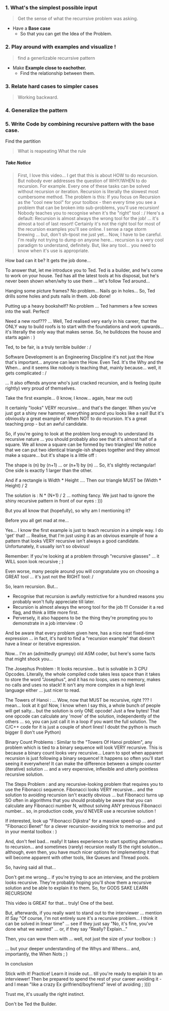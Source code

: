 ### 1. What's the simplest possible input
> Get the sense of what the recurrsive problem was asking.

- Have a **Base case** 
	- So that you can get the Idea of the Problem. 


### 2. Play around with examples and visualize !
> find a generlizable recurrsive pattern

+ Make **Example close to eachother.**
	+ Find the relationship between them.

### 3. Relate hard cases to simpler cases
> Working backward. 


### 4. Generalize the pattern



### 5. Write Code by combining recursive pattern with the base case.
Find the partition
> What is reapeating 
> What the rule


##### Take Notice
> First, I love this video...
I get that this is about HOW to do recursion.  But nobody ever addresses the question of WHY/WHEN to do recursion.
For example.  Every one of these tasks can be solved without recursion or iteration.  Recursion is literally the slowest most cumbersome method.  The problem is this:  If you focus on Recursion as the "cool new tool" for your toolbox - then every time you see a problem that can be broken into sub-problems, you'll use recursion!
Nobody teaches you to recognise when it's the "right" tool : /
Here's a default:  Recursion is almost always the wrong tool for the job! ... it's almost a tool of last resort!  Certainly it's not the right tool for most of the recursion examples you'll see online.
I sense a rage storm brewing ... but, don't sh-tpost me just yet...
Now, I have to be careful.  I'm really not trying to dump on anyone here... recursion is a very cool paradigm to understand, definitely.  But, like any tool... you need to know when it's use is appropriate.

How bad can it be?  It gets the job done...

To answer that, let me introduce you to Ted.  Ted is a builder, and he's come to work on your house.  Ted has all the latest tools at his disposal, but he's never been shown when/why to use them ... let's follow Ted around...

Hanging some picture frames?  No problem... Nails go in holes... So, Ted drills some holes and puts nails in them.  Job done!

Putting up a heavy bookshelf?  No problem ... Ted hammers a few screws into the wall.  Perfect!

Need a new roof??? ... Well, Ted realised very early in his career, that the ONLY way to build roofs is to start with the foundations and work upwards... it's literally the only way that makes sense.  So, he bulldozes the house and starts again : )

Ted, to be fair, is a truly terrible builder : /

Software Development is an Engineering Discipline it's not just the How that's important... anyone can learn the How.  Even Ted.   It's the Why and the When... and it seems like nobody is teaching that, mainly because... well, it gets complicated : /

... It also offends anyone who's just cracked recursion, and is feeling (quite rightly) very proud of themselves.

Take the first example... (I know, I know... again, hear me out)

It certainly "looks" VERY recursive... and that's the danger.  When you've just got a shiny new hammer, everything around you looks like a nail!  But it's obviously a great example of When NOT to do recursion.  It's a great teaching prop - but an awful candidate.

So, if you're going to look at the problem long enough to understand its recursive nature ... you should probably also see that it's almost half of a square.  We all know a square can be formed by two triangles!   We notice that we can put two identical triangle-ish shapes together and they almost make a square... but it's shape is a little off :

The shape is (n) by (n+1) ... or (n+1) by (n) ... So, it's slightly rectangular!  One side is exactly 1 larger than the other.

And if a rectangle is Width * Height .... Then our triangle MUST be (Width * Height) / 2

The solution is : N * (N+1) / 2 ... nothing fancy.  We just had to ignore the shiny recursive pattern in front of our eyes : )))

But you all know that (hopefully), so why am I mentioning it?

Before you all get mad at me...

Yes... I know the first example is just to teach recursion in a simple way.  I do 'get' that!  ... Realise, that I'm just using it as an obvious example of how a pattern that looks VERY recursive isn't always a good candidate.  Unfortunately, it usually isn't so obvious!

Remember: If you're looking at a problem through "recursive glasses" ... it WILL soon look recursive ; )

Even worse, many people around you will congratulate you on choosing a GREAT tool ... it's just not the RIGHT tool: /


So, learn recursion.  But...

- Recognise that recursion is awfully restrictive for a hundred reasons you probably won't fully appreciate till later.
- Recursion is almost always the wrong tool for the job !!!  Consider it a red flag, and think a little more first.
- Perversely, it also happens to be the thing they're prompting you to demonstrate in a job interview : O

And be aware that every problem given here, has a nice neat fixed-time expression ... in fact, it's hard to find a "recursion example" that doesn't have a linear or iterative expression.

Now... I'm an (admittedly grumpy) old ASM coder, but here's some facts that might shock you...

The Josephus Problem : It looks recursive... but is solvable in 3 CPU Opcodes.  Literally, the whole compiled code takes less space than it takes to store the word "Josephus", and it has no loops, uses no memory, makes no calls and uses no stack!  It isn't any more complex in a high level language either ... just nicer to read.

The Towers of Hanoi : ... Wow, now that MUST be recursive, right ???  I mean... look at it go!  Now, I know when I say this, a whole bunch of people will get salty... but the solution is only ONE opcode!  Just a few bytes!  That one opcode can calculate any 'move' of the solution, independently of the others ... so, you can just call it in a loop if you want the full solution.  The C/C++ code for it is just a couple of short lines!  I doubt the python is much bigger (I don't use Python)

Binary Count Problems : Similar to the "Towers Of Hanoi problem", any problem which is tied to a binary sequence will look VERY recursive.  This is because a binary count looks very recursive...  Learn to spot when apparent recursion is just following a binary sequence!  It happens so often you'll start seeing it everywhere!   It can make the difference between a simple counter (iterative) solution ... and a very expensive, inflexible and utterly pointless recursive solution.

The Steps Problem : and any recursive-looking problem that requires you to use the Fibonacci sequence.   Fibonacci looks VERY recursive... and the solution to avoiding recursion isn't exactly obvious ... but Fibonacci turns up SO often in algorithms that you should probably be aware that you can calculate any Fibonacci number N, without solving ANY previous Fibonacci number... so, in production code, you'd NEVER use a recursive solution !

If interested, look up "Fibonacci Dijkstra" for a massive speed-up ... and "Fibonacci Benet" for a clever recursion-avoiding trick to memorise and put in your mental toolbox : )


And, don't feel bad... really!  It takes experience to start spotting alternatives to recursion... and sometimes (rarely) recursion really IS the right solution... although, even then, you have much nicer options for implementing it that will become apparent with other tools, like Queues and Thread pools.

So, having said all that...

Don't get me wrong... if you're trying to ace an interview, and the problem looks recursive.  They're probably hoping you'll show them a recursive solution and be able to explain it to them.  So, for GODS SAKE LEARN RECURSION!

This video is GREAT for that... truly!  One of the best.

But, afterwards, if you really want to stand out to the interviewer ... mention it!  Say "Of course, I'm not entirely sure it's a recursive problem... I think it can be solved in linear time" ... see if they just say "No, it's fine, you've done what we wanted" ... or, if they say "Really?  Explain..."

Then, you can wow them with ... well, not just the size of your toolbox : )

... but your deeper understanding of the Whys and Whens... and, importantly, the When Nots ; )

In conclusion

Stick with it!  Practice!  Learn it inside out... till you're ready to explain it to an interviewer!  Then be prepared to spend the rest of your career avoiding it - and I mean "like a crazy Ex girlfriend/boyfriend" level of avoiding  ; ))))

Trust me, it's usually the right instinct.

Don't be Ted the Builder.


